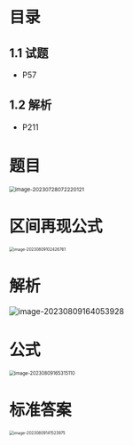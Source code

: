 # 目录



## 1.1 试题

* P57



## 1.2 解析

* P211



# 题目

<img src="https://cvp.oss-cn-shanghai.aliyuncs.com/picgo/202307280722220.png" alt="image-20230728072220121" style="zoom:67%;" />



# 区间再现公式

<img src="https://cvp.oss-cn-shanghai.aliyuncs.com/picgo/202308091024908.png" alt="image-20230809102426761" style="zoom: 50%;" />



# 解析

![image-20230809164053928](https://cvp.oss-cn-shanghai.aliyuncs.com/picgo/202308091640164.png)



# 公式

<img src="https://cvp.oss-cn-shanghai.aliyuncs.com/picgo/202308091653158.png" alt="image-20230809165315110" style="zoom: 60%;" />



# 标准答案

<img src="https://cvp.oss-cn-shanghai.aliyuncs.com/picgo/202308091415050.png" alt="image-20230809141523975" style="zoom: 50%;" />
